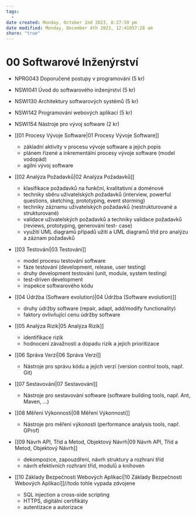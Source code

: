```yaml
---
tags:
  - 
date created: Monday, October 2nd 2023, 8:27:59 pm
date modified: Monday, December 4th 2023, 12:41057:28 am
share: "true"
---
```


# 00 Softwarové Inženýrství

- NPRG043 Doporučené postupy v programování (5 kr)
- NSWI041 Úvod do softwarového inženýrství (5 kr)
- NSWI130 Architektury softwarových systémů (5 kr)
- NSWI142 Programování webových aplikací (5 kr)
- NSWI154 Nástroje pro vývoj software (2 kr)


- [[01 Procesy Vývoje Software|01 Procesy Vývoje Software]]
	- základní aktivity v procesu vývoje software a jejich popis
	- plánem řízené a inkrementální procesy vývoje software (model vodopád)
	- agilní vývoj software
- [[02 Analýza Požadavků|02 Analýza Požadavků]]
	- klasifikace požadavků na funkční, kvalitativní a doménové
	- techniky sběru uživatelských požadavků (interview, powerful questions, sketching, prototyping, event
	   storming)
	- techniky záznamu uživatelských požadavků (nestrukturované a strukturované)
	- validace uživatelských požadavků a techniky validace požadavků (reviews, prototyping, generování test-
	   case)
	- využití UML diagramů případů užití a UML diagramů tříd pro analýzu a záznam požadavků
- [[03 Testování|03 Testování]]
	- model procesu testování software
	- fáze testování (development, release, user testing)
	- druhy development testování (unit, module, system testing)
	- test-driven development
	- inspekce softwarového kódu
- [[04 Údržba (Software evolution)|04 Údržba (Software evolution)]]
	- druhy údržby software (repair, adapt, add/modify functionality)
	- faktory ovlivňující cenu údržby software
- [[05 Analýza Rizik|05 Analýza Rizik]]
	- identifikace rizik
	- hodnocení závažnosti a dopadu rizik a jejich prioritizace
- [[06 Správa Verzí|06 Správa Verzí]]
	- Nástroje pro správu kódu a jejich verzí (version control tools, např. Git)
- [[07 Sestavování|07 Sestavování]]
	- Nástroje pro sestavování software (software building tools, např. Ant, Maven, ...)
- [[08 Měření Výkonnosti|08 Měření Výkonnosti]]
	- Nástroje pro měření výkonosti (performance analysis tools, např. GProf)
- [[09 Návrh API, Tříd a Metod, Objektový Návrh|09 Návrh API, Tříd a Metod, Objektový Návrh]]
	- dekompozice, zapouzdření, návrh struktury a rozhraní tříd
	- návrh efektivních rozhraní tříd, modulů a knihoven
- [[10 Základy Bezpečnosti Webových Aplikací|10 Základy Bezpečnosti Webových Aplikací]]//todo tohle vypada zdvojene
	- SQL injection a cross-side scripting
	- HTTPS, digitální certifikáty
	- autentizace a autorizace
